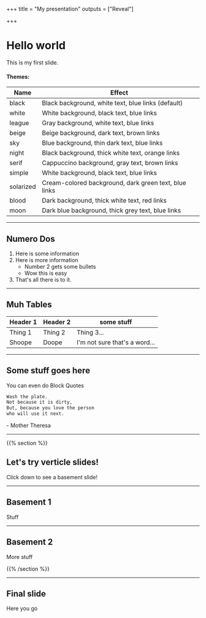 +++
title = "My presentation"
outputs = ["Reveal"]

+++


# Hello world

This is my first slide.

#### Themes:

| Name      | Effect |
| ----      | ------ |
| black     | Black background, white text, blue links (default) |
| white     | White background, black text, blue links |
| league    | Gray background, white text, blue links |
| beige     | Beige background, dark text, brown links |
| sky       | Blue background, thin dark text, blue links |
| night     | Black background, thick white text, orange links |
| serif     | Cappuccino background, gray text, brown links |
| simple    | White background, black text, blue links |
| solarized | Cream-colored background, dark green text, blue links |
| blood     | Dark background, thick white text, red links |
| moon      | Dark blue background, thick grey text, blue links |

---

## Numero Dos

1. Here is some information
2. Here is more information
    - Number 2 gets some bullets
    - Wow this is easy
3. That's all there is to it.

---

## Muh Tables

| Header 1 | Header 2 | some stuff |
| -------- | -------- | ---------- |
| Thing 1 | Thing 2 | Thing 3... |
| Shoope | Doope | I'm not sure that's a word... |

---

## Some stuff goes here

You can even do Block Quotes

```txt
Wash the plate.
Not because it is dirty,
But, because you love the person
who will use it next.
```
\- Mother Theresa

---

{{% section %}}

## Let's try verticle slides!

Click down to see a basement slide!

---

## Basement 1

Stuff

---

## Basement 2

More stuff

{{% /section %}}

---

## Final slide

Here you go